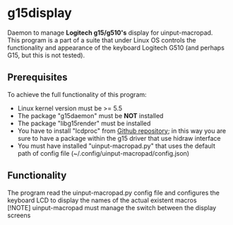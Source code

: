 # g15display
Daemon to manage **Logitech g15/g510's** display for uinput-macropad.  
This program is a part of a suite that under Linux OS controls the functionality and appearance of the keyboard Logitech G510 (and perhaps G15, but this is not tested).  
## Prerequisites
To achieve the full functionality of this program:
* Linux kernel version must be >= 5.5
* The package "g15daemon" must be **NOT** installed
* The package "libg15render" must be installed
* You have to install "lcdproc" from [Github repository](https://github.com/lcdproc/lcdproc); in this way you are sure to have a package within the g15 driver that use hidraw interface
* You must have installed "uinput-macropad.py" that uses the default path of config file (~/.config/uinput-macropad/config.json)
## Functionality
The program read the uinput-macropad.py config file and configures the keyboard LCD to display the names of the actual existent macros  
[!NOTE] uinput-macropad must manage the switch between the display screens